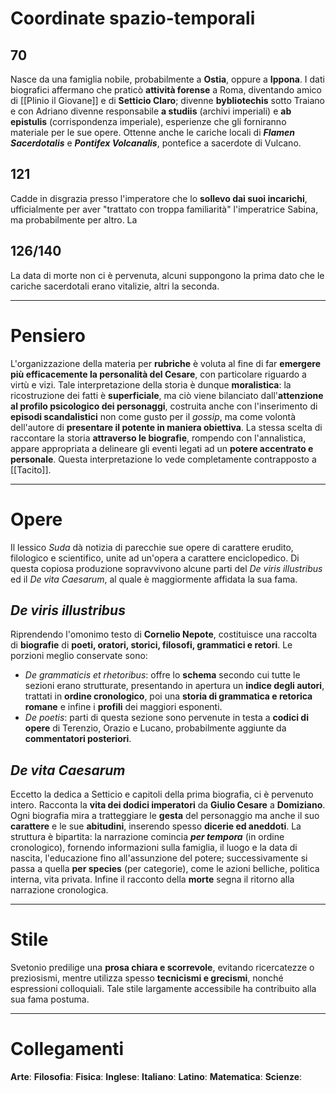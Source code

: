 # Coordinate spazio-temporali
## 70
Nasce da una famiglia nobile, probabilmente a **Ostia**, oppure a **Ippona**. I dati biografici affermano che praticò **attività forense** a Roma, diventando amico di [[Plinio il Giovane]] e di **Setticio Claro**; divenne **bybliotechis** sotto Traiano e con Adriano divenne responsabile **a studiis** (archivi imperiali) e **ab epistulis** (corrispondenza imperiale), esperienze che gli forniranno materiale per le sue opere. Ottenne anche le cariche locali di ***Flamen Sacerdotalis*** e ***Pontifex Volcanalis***, pontefice a sacerdote di Vulcano.
## 121
Cadde in disgrazia presso l'imperatore che lo **sollevo dai suoi incarichi**, ufficialmente per aver "trattato con troppa familiarità" l'imperatrice Sabina, ma probabilmente per altro. La 
## 126/140
La data di morte non ci è pervenuta, alcuni suppongono la prima dato che le cariche sacerdotali erano vitalizie, altri la seconda.

---
# Pensiero
L'organizzazione della materia per **rubriche** è voluta al fine di far **emergere più efficacemente la personalità del Cesare**, con particolare riguardo a virtù e vizi. Tale interpretazione della storia è dunque **moralistica**: la ricostruzione dei fatti è **superficiale**, ma ciò viene bilanciato dall'**attenzione al profilo psicologico dei personaggi**, costruita anche con l'inserimento di **episodi scandalistici** non come gusto per il *gossip*, ma come volontà dell'autore di **presentare il potente in maniera obiettiva**. La stessa scelta di raccontare la storia **attraverso le biografie**, rompendo con l'annalistica, appare appropriata a delineare gli eventi legati ad un **potere accentrato e personale**. Questa interpretazione lo vede completamente contrapposto a [[Tacito]].

---
# Opere
Il lessico *Suda* dà notizia di parecchie sue opere di carattere erudito, filologico e scientifico, unite ad un'opera a carattere enciclopedico. Di questa copiosa produzione sopravvivono alcune parti del *De viris illustribus* ed il *De vita Caesarum*, al quale è maggiormente affidata la sua fama.
## *De viris illustribus*
Riprendendo l'omonimo testo di **Cornelio Nepote**, costituisce una raccolta di **biografie** di **poeti, oratori, storici, filosofi, grammatici e retori**. Le porzioni meglio conservate sono:
* *De grammaticis et rhetoribus*: offre lo **schema** secondo cui tutte le sezioni erano strutturate, presentando in apertura un **indice degli autori**, trattati in **ordine cronologico**, poi una **storia di grammatica e retorica romane** e infine i **profili** dei maggiori esponenti.
* *De poetis*: parti di questa sezione sono pervenute in testa a **codici di opere** di Terenzio, Orazio e Lucano, probabilmente aggiunte da **commentatori posteriori**.
## *De vita Caesarum*
Eccetto la dedica a Setticio e capitoli della prima biografia, ci è pervenuto intero. Racconta la **vita dei dodici imperatori** da **Giulio Cesare** a **Domiziano**. Ogni biografia mira a tratteggiare le **gesta** del personaggio ma anche il suo **carattere** e le sue **abitudini**, inserendo spesso **dicerie ed aneddoti**.
La struttura è bipartita: la narrazione comincia ***per tempora*** (in ordine cronologico), fornendo informazioni sulla famiglia, il luogo e la data di nascita, l'educazione fino all'assunzione del potere; successivamente si passa a quella **per species** (per categorie), come le azioni belliche, politica interna, vita privata. Infine il racconto della **morte** segna il ritorno alla narrazione cronologica.

--- 
# Stile
Svetonio predilige una **prosa chiara e scorrevole**, evitando ricercatezze o preziosismi, mentre utilizza spesso **tecnicismi e grecismi**, nonché espressioni colloquiali. Tale stile largamente accessibile ha contribuito alla sua fama postuma.

---
# Collegamenti
**Arte**:
**Filosofia**:
**Fisica**:
**Inglese**:
**Italiano**:
**Latino**:
**Matematica**:
**Scienze**:
